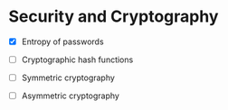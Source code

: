 # Security and Cryptography

- [x] Entropy of passwords
- [ ] Cryptographic hash functions
- [ ] Symmetric cryptography
- [ ] Asymmetric cryptography

